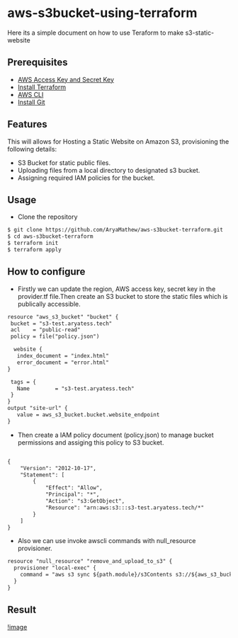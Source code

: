 # aws-s3bucket-using-terraform
Here its a simple document on how to use Teraform to make s3-static-website

## Prerequisites

- [AWS Access Key and Secret Key](https://docs.aws.amazon.com/IAM/latest/UserGuide/id_users_create.html)
- [Install Terraform](https://learn.hashicorp.com/tutorials/terraform/install-cli?in=terraform/aws-get-started)
- [AWS CLI](https://docs.aws.amazon.com/cli/latest/userguide/getting-started-install.html)
- [Install Git](https://github.com/git-guides/install-git)

## Features
This will allows for Hosting a Static Website on Amazon S3, provisioning the following details:

- S3 Bucket for static public files.
- Uploading files from a local directory to designated s3 bucket.
- Assigning required IAM policies for the bucket.

## Usage

- Clone the repository

```html
$ git clone https://github.com/AryaMathew/aws-s3bucket-terraform.git
$ cd aws-s3bucket-terraform
$ terraform init
$ terraform apply
```


## How to configure

- Firstly we can update the region, AWS access key, secret key in the provider.tf file.Then create an S3 bucket to store the static files which is publically accessible.

 ```html
resource "aws_s3_bucket" "bucket" {
  bucket = "s3-test.aryatess.tech"
  acl    = "public-read"
  policy = file("policy.json")

   website {
    index_document = "index.html"
    error_document = "error.html"
}

  tags = {
    Name        = "s3-test.aryatess.tech"
  }
}
output "site-url" {
    value = aws_s3_bucket.bucket.website_endpoint
}

```
- Then create a IAM policy document (policy.json) to manage bucket permissions and assiging this policy to S3 bucket.

```html

{
    "Version": "2012-10-17",
    "Statement": [
        {
            "Effect": "Allow",
            "Principal": "*",
            "Action": "s3:GetObject",
            "Resource": "arn:aws:s3:::s3-test.aryatess.tech/*"
        }
    ]
}

```
- Also we can use invoke awscli commands with null_resource provisioner.

```html
resource "null_resource" "remove_and_upload_to_s3" {
  provisioner "local-exec" {
    command = "aws s3 sync ${path.module}/s3Contents s3://${aws_s3_bucket.bucket.id}"
  }
}
```

## Result

[!image](https://paste.pics/7f41d25f8f05e537f7a8c7430b98d217)

